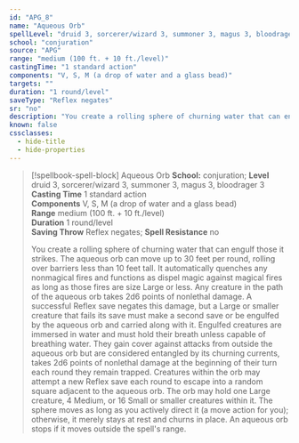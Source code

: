 ```yaml
---
id: "APG_8"
name: "Aqueous Orb"
spellLevel: "druid 3, sorcerer/wizard 3, summoner 3, magus 3, bloodrager 3"
school: "conjuration"
source: "APG"
range: "medium (100 ft. + 10 ft./level)"
castingTime: "1 standard action"
components: "V, S, M (a drop of water and a glass bead)"
targets: ""
duration: "1 round/level"
saveType: "Reflex negates"
sr: "no"
description: "You create a rolling sphere of churning water that can engulf those it strikes. The aqueous orb can move up to 30 feet per round, rolling over barriers less than 10 feet tall. It automatically quenches any nonmagical fires and functions as dispel magic against magical fires as long as those fires are size Large or less.  Any creature in the path of the aqueous orb takes 2d6 points of nonlethal damage. A successful Reflex save negates this damage, but a Large or smaller creature that fails its save must make a second save or be engulfed by the aqueous orb and carried along with it. Engulfed creatures are immersed in water and must hold their breath unless capable of breathing water. They gain cover against attacks from outside the aqueous orb but are considered entangled by its churning currents, takes 2d6 points of nonlethal damage at the beginning of their turn each round they remain trapped. Creatures within the orb may attempt a new Reflex save each round to escape into a random square adjacent to the aqueous orb. The orb may hold one Large creature, 4 Medium, or 16 Small or smaller creatures within it.  The sphere moves as long as you actively direct it (a move action for you); otherwise, it merely stays at rest and churns in place. An aqueous orb stops if it moves outside the spell's range."
known: false
cssclasses:
  - hide-title
  - hide-properties
---
```


> [!spellbook-spell-block] Aqueous Orb
> **School:** conjuration; **Level** druid 3, sorcerer/wizard 3, summoner 3, magus 3, bloodrager 3
> **Casting Time** 1 standard action  
> **Components** V, S, M (a drop of water and a glass bead)  
> **Range** medium (100 ft. + 10 ft./level)  
> **Duration** 1 round/level  
> **Saving Throw** Reflex negates; **Spell Resistance** no
> 
> You create a rolling sphere of churning water that can engulf those it strikes. The aqueous orb can move up to 30 feet per round, rolling over barriers less than 10 feet tall. It automatically quenches any nonmagical fires and functions as dispel magic against magical fires as long as those fires are size Large or less.  Any creature in the path of the aqueous orb takes 2d6 points of nonlethal damage. A successful Reflex save negates this damage, but a Large or smaller creature that fails its save must make a second save or be engulfed by the aqueous orb and carried along with it. Engulfed creatures are immersed in water and must hold their breath unless capable of breathing water. They gain cover against attacks from outside the aqueous orb but are considered entangled by its churning currents, takes 2d6 points of nonlethal damage at the beginning of their turn each round they remain trapped. Creatures within the orb may attempt a new Reflex save each round to escape into a random square adjacent to the aqueous orb. The orb may hold one Large creature, 4 Medium, or 16 Small or smaller creatures within it.  The sphere moves as long as you actively direct it (a move action for you); otherwise, it merely stays at rest and churns in place. An aqueous orb stops if it moves outside the spell's range.